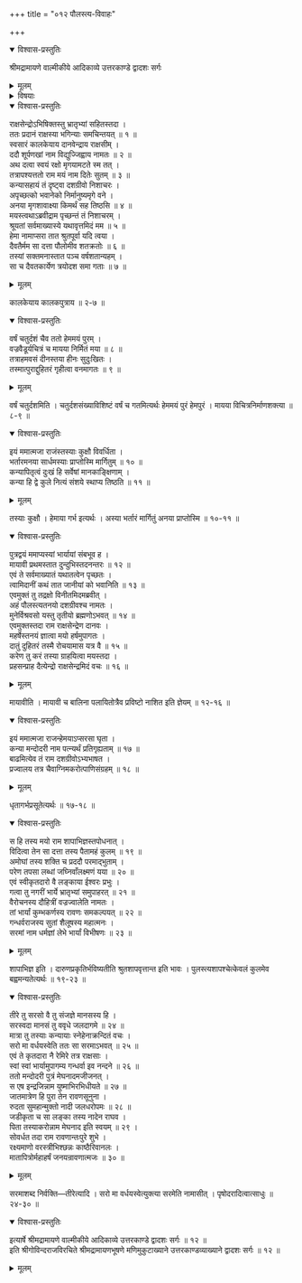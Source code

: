+++
title = "०१२ पौलस्त्य-विवाहः"

+++

<details open><summary>विश्वास-प्रस्तुतिः</summary>

श्रीमद्रामायणे वाल्मीकीये आदिकाव्ये उत्तरकाण्डे द्वादशः सर्गः
</details>

<details><summary>मूलम्</summary>

श्रीमद्रामायणे वाल्मीकीये आदिकाव्ये उत्तरकाण्डे द्वादशः सर्गः
</details>

<details><summary>विषयाः</summary>

शूर्पणखायाः कालकेयाय विद्युज्-जिह्वाय दानानन्तरं  
मृगयार्थम् अटवीं पर्यटता दश-कण्ठेन  
तत्र मयस्यानुमत्या  
तत्-तनयाया मन्दोदर्याः परिणयः ॥ १ ॥  
तथा वैरोचन-दौहित्र्या वज्र-ज्वालायाः  
शैलूष-तनयायाः सरमायाश् च  
क्रमेण कुंभकर्ण-विभीषणाभ्याम् उद्वाहनम् ॥ २ ॥  
तथा मन्दोदर्याम् इन्द्र-जिद्-उत्पादनम् ॥ ३ ॥
</details>

<details open><summary>विश्वास-प्रस्तुतिः</summary>

राक्षसेन्द्रोऽभिषिक्तस्तु भ्रातृभ्यां सहितस्तदा ।  
ततः प्रदानं राक्षस्या भगिन्याः समचिन्तयत् ॥ १ ॥  
स्वसारं कालकेयाय दानवेन्द्राय राक्षसीम् ।  
ददौ शूर्पणखां नाम विद्युज्जिह्वाय नामतः ॥ २ ॥  
अथ दत्वा स्वयं रक्षो मृगयामटते स्म तत् ।  
तत्रापश्यत्ततो राम मयं नाम दितेः सुतम् ॥ ३ ॥  
कन्यासहायं तं दृष्ट्वा दशग्रीवो निशाचरः ।  
अपृच्छत्को भवानेको निर्मानुष्यमृगे वने ।  
अनया मृगशावाक्ष्या किमर्थं सह तिष्ठसि ॥ ४ ॥  
मयस्त्वथाऽब्रवीद्राम पृच्छन्तं तं निशाचरम् ।  
श्रूयतां सर्वमाख्यास्ये यथावृत्तमिदं मम ॥ ५ ॥  
हेमा नामाप्सरा तात श्रुतपूर्वा यदि त्वया ।  
दैवतैर्मम सा दत्ता पौलोमीव शतक्रतोः ॥ ६ ॥  
तस्यां सक्तमनास्तात पञ्च वर्षशतान्यहम् ।  
सा च दैवतकार्येण त्रयोदश समा गताः ॥ ७ ॥
</details>

<details><summary>मूलम्</summary>

राक्षसेन्द्रोऽभिषिक्तस्तु भ्रातृभ्यां सहितस्तदा ।  
ततः प्रदानं राक्षस्या भगिन्याः समचिन्तयत् ॥ १ ॥  
स्वसारं कालकेयाय दानवेन्द्राय राक्षसीम् ।  
ददौ शूर्पणखां नाम विद्युज्जिह्वाय नामतः ॥ २ ॥  
अथ दत्वा स्वयं रक्षो मृगयामटते स्म तत् ।  
तत्रापश्यत्ततो राम मयं नाम दितेः सुतम् ॥ ३ ॥  
कन्यासहायं तं दृष्ट्वा दशग्रीवो निशाचरः ।  
अपृच्छत्को भवानेको निर्मानुष्यमृगे वने ।  
अनया मृगशावाक्ष्या किमर्थं सह तिष्ठसि ॥ ४ ॥  
मयस्त्वथाऽब्रवीद्राम पृच्छन्तं तं निशाचरम् ।  
श्रूयतां सर्वमाख्यास्ये यथावृत्तमिदं मम ॥ ५ ॥  
हेमा नामाप्सरा तात श्रुतपूर्वा यदि त्वया ।  
दैवतैर्मम सा दत्ता पौलोमीव शतक्रतोः ॥ ६ ॥  
तस्यां सक्तमनास्तात पञ्च वर्षशतान्यहम् ।  
सा च दैवतकार्येण त्रयोदश समा गताः ॥ ७ ॥
</details>

कालकेयाय कालकपुत्राय ॥ २-७ ॥

<details open><summary>विश्वास-प्रस्तुतिः</summary>

वर्षं चतुर्दशं चैव ततो हेममयं पुरम् ।  
वज्रवैडूर्यचित्रं च मायया निर्मितं मया ॥ ८ ॥  
तत्राहमवसं दीनस्तया हीनः सुदुःखितः ।  
तस्मात्पुराद्दुहितरं गृहीत्वा वनमागतः ॥ ९ ॥
</details>

<details><summary>मूलम्</summary>

वर्षं चतुर्दशं चैव ततो हेममयं पुरम् ।  
वज्रवैडूर्यचित्रं च मायया निर्मितं मया ॥ ८ ॥  
तत्राहमवसं दीनस्तया हीनः सुदुःखितः ।  
तस्मात्पुराद्दुहितरं गृहीत्वा वनमागतः ॥ ९ ॥
</details>

वर्षं चतुर्दशमिति । चतुर्दशसंख्याविशिष्टं वर्षं च गतमित्यर्थः हेममयं पुरं हेमपुरं । मायया विचित्रनिर्माणशक्त्या ॥ ८-९ ॥

<details open><summary>विश्वास-प्रस्तुतिः</summary>

इयं ममात्मजा राजंस्तस्याः कुक्षौ विवर्धिता ।  
भर्तारमनया सार्धमस्याः प्राप्तोस्मि मार्गितुम् ॥ १० ॥  
कन्यापितृत्वं दुःखं हि सर्वेषां मानकाङ्क्षिणाम् ।  
कन्या हि द्वे कुले नित्यं संशये स्थाप्य तिष्ठति ॥ ११ ॥
</details>

<details><summary>मूलम्</summary>

इयं ममात्मजा राजंस्तस्याः कुक्षौ विवर्धिता ।  
भर्तारमनया सार्धमस्याः प्राप्तोस्मि मार्गितुम् ॥ १० ॥  
कन्यापितृत्वं दुःखं हि सर्वेषां मानकाङ्क्षिणाम् ।  
कन्या हि द्वे कुले नित्यं संशये स्थाप्य तिष्ठति ॥ ११ ॥
</details>

तस्याः कुक्षौ । हेमाया गर्भ इत्यर्थः । अस्या भर्तारं मार्गितुं अनया प्राप्तोस्मि ॥ १०-११ ॥

<details open><summary>विश्वास-प्रस्तुतिः</summary>

पुत्रद्वयं ममाप्यस्यां भार्यायां संबभूव ह ।  
मायावी प्रथमस्तात दुन्दुभिस्तदनन्तरः ॥ १२ ॥  
एवं ते सर्वमाख्यातं यथातत्वेन पृच्छतः ।  
त्वामिदानीं कथं तात जानीयां को भवानिति ॥ १३ ॥  
एवमुक्तं तु तद्रक्षो विनीतमिदमब्रवीत् ।  
अहं पौलस्त्यतनयो दशग्रीवश्च नामतः ।  
मुनेर्विश्रवसो यस्तु तृतीयो ब्रह्मणोऽभवत् ॥ १४ ॥  
एवमुक्तस्तदा राम राक्षसेन्द्रेण दानवः ।  
महर्षेस्तनयं ज्ञात्वा मयो हर्षमुपागतः ।  
दातुं दुहितरं तस्मै रोचयामास यत्र वै ॥ १५ ॥  
करेण तु करं तस्या ग्राहयित्वा मयस्तदा ।  
प्रहसन्प्राह दैत्येन्द्रो राक्षसेन्द्रमिदं वचः ॥ १६ ॥
</details>

<details><summary>मूलम्</summary>

पुत्रद्वयं ममाप्यस्यां भार्यायां संबभूव ह ।  
मायावी प्रथमस्तात दुन्दुभिस्तदनन्तरः ॥ १२ ॥  
एवं ते सर्वमाख्यातं यथातत्वेन पृच्छतः ।  
त्वामिदानीं कथं तात जानीयां को भवानिति ॥ १३ ॥  
एवमुक्तं तु तद्रक्षो विनीतमिदमब्रवीत् ।  
अहं पौलस्त्यतनयो दशग्रीवश्च नामतः ।  
मुनेर्विश्रवसो यस्तु तृतीयो ब्रह्मणोऽभवत् ॥ १४ ॥  
एवमुक्तस्तदा राम राक्षसेन्द्रेण दानवः ।  
महर्षेस्तनयं ज्ञात्वा मयो हर्षमुपागतः ।  
दातुं दुहितरं तस्मै रोचयामास यत्र वै ॥ १५ ॥  
करेण तु करं तस्या ग्राहयित्वा मयस्तदा ।  
प्रहसन्प्राह दैत्येन्द्रो राक्षसेन्द्रमिदं वचः ॥ १६ ॥
</details>

मायावीति । मायावी च बालिना पलायितोत्रैव प्रविष्टो नाशित इति ज्ञेयम् ॥ १२-१६ ॥

<details open><summary>विश्वास-प्रस्तुतिः</summary>

इयं ममात्मजा राजन्हेमयाऽप्सरसा घृता ।  
कन्या मन्दोदरी नाम पत्न्यर्थं प्रतिगृह्यताम् ॥ १७ ॥  
बाढमित्येव तं राम दशग्रीवोऽभ्यभाषत ।  
प्रज्वालय तत्र चैवाग्निमकरोत्पाणिसंग्रहम् ॥ १८ ॥
</details>

<details><summary>मूलम्</summary>

इयं ममात्मजा राजन्हेमयाऽप्सरसा घृता ।  
कन्या मन्दोदरी नाम पत्न्यर्थं प्रतिगृह्यताम् ॥ १७ ॥  
बाढमित्येव तं राम दशग्रीवोऽभ्यभाषत ।  
प्रज्वालय तत्र चैवाग्निमकरोत्पाणिसंग्रहम् ॥ १८ ॥
</details>

धृतागर्भप्रसूतेत्यर्थः ॥ १७-१८ ॥

<details open><summary>विश्वास-प्रस्तुतिः</summary>

स हि तस्य मयो राम शापाभिज्ञस्तपोधनात् ।  
विदित्वा तेन सा दत्ता तस्य पैतामहं कुलम् ॥ १९ ॥  
अमोघां तस्य शक्ति च प्रददौ परमाद्भुताम् ।  
परेण तपसा लब्धां जघ्निवाँलक्ष्मणं यया ॥ २० ॥  
एवं स्वीकृतदारो वै लङ्काया ईश्वरः प्रभुः ।  
गत्वा तु नगरीं भार्ये भ्रातृभ्यां समुपाहरत् ॥ २१ ॥  
वैरोचनस्य दौहित्रीं वज्रज्वालेति नामतः ।  
तां भार्यां कुम्भकर्णस्य रावणः समकल्पयत् ॥ २२ ॥  
गन्धर्वराजस्य सुतां शैलूषस्य महात्मनः ।  
सरमां नाम धर्मज्ञां लेभे भार्यां विभीषणः ॥ २३ ॥
</details>

<details><summary>मूलम्</summary>

स हि तस्य मयो राम शापाभिज्ञस्तपोधनात् ।  
विदित्वा तेन सा दत्ता तस्य पैतामहं कुलम् ॥ १९ ॥  
अमोघां तस्य शक्ति च प्रददौ परमाद्भुताम् ।  
परेण तपसा लब्धां जघ्निवाँलक्ष्मणं यया ॥ २० ॥  
एवं स्वीकृतदारो वै लङ्काया ईश्वरः प्रभुः ।  
गत्वा तु नगरीं भार्ये भ्रातृभ्यां समुपाहरत् ॥ २१ ॥  
वैरोचनस्य दौहित्रीं वज्रज्वालेति नामतः ।  
तां भार्यां कुम्भकर्णस्य रावणः समकल्पयत् ॥ २२ ॥  
गन्धर्वराजस्य सुतां शैलूषस्य महात्मनः ।  
सरमां नाम धर्मज्ञां लेभे भार्यां विभीषणः ॥ २३ ॥
</details>

शापाभिज्ञ इति । दारुणप्रकृतिर्भविष्यतीति श्रुतशापवृत्तान्त इति भावः । पुलस्त्यशापश्चेत्केवलं कुलमेव बह्वमन्यतेत्यर्थः ॥ १९-२३ ॥

<details open><summary>विश्वास-प्रस्तुतिः</summary>

तीरे तु सरसो वै तु संजज्ञे मानसस्य हि ।  
सरस्वदा मानसं तु ववृधे जलदागमे ॥ २४ ॥  
मात्रा तु तस्याः कन्यायाः स्नेहेनाक्रन्दितं वचः ।  
सरो मा वर्धयस्वेति ततः सा सरमाऽभवत् ॥ २५ ॥  
एवं ते कृतदारा नै रेमिरे तत्र राक्षसाः ।  
स्वां स्वां भार्यामुपागम्य गन्धर्वा इव नन्दने ॥ २६ ॥  
ततो मन्दोदरी पुत्रं मेघनादमजीजनत् ।  
स एष इन्द्रजिन्नाम युष्माभिरभिधीयते ॥ २७ ॥  
जातमात्रेण हि पुरा तेन रावणसूनुना ।  
रुदता सुमहान्मुक्तो नादी जलधरोपमः ॥ २८ ॥  
जडीकृता च सा लङ्का तस्य नादेन राघव ।  
पिता तस्याकरोन्नाम मेघनाद इति स्वयम् ॥ २९ ।  
सोवर्धत तदा राम रावणान्तःपुरे शुभे ।  
रक्ष्यमाणो वरस्त्रीभिश्छन्नः काष्ठैरिवानलः ।  
मातापित्रोर्महाहर्षं जनयन्रावणात्मजः ॥ ३० ॥
</details>

<details><summary>मूलम्</summary>

तीरे तु सरसो वै तु संजज्ञे मानसस्य हि ।  
सरस्वदा मानसं तु ववृधे जलदागमे ॥ २४ ॥  
मात्रा तु तस्याः कन्यायाः स्नेहेनाक्रन्दितं वचः ।  
सरो मा वर्धयस्वेति ततः सा सरमाऽभवत् ॥ २५ ॥  
एवं ते कृतदारा नै रेमिरे तत्र राक्षसाः ।  
स्वां स्वां भार्यामुपागम्य गन्धर्वा इव नन्दने ॥ २६ ॥  
ततो मन्दोदरी पुत्रं मेघनादमजीजनत् ।  
स एष इन्द्रजिन्नाम युष्माभिरभिधीयते ॥ २७ ॥  
जातमात्रेण हि पुरा तेन रावणसूनुना ।  
रुदता सुमहान्मुक्तो नादी जलधरोपमः ॥ २८ ॥  
जडीकृता च सा लङ्का तस्य नादेन राघव ।  
पिता तस्याकरोन्नाम मेघनाद इति स्वयम् ॥ २९ ।  
सोवर्धत तदा राम रावणान्तःपुरे शुभे ।  
रक्ष्यमाणो वरस्त्रीभिश्छन्नः काष्ठैरिवानलः ।  
मातापित्रोर्महाहर्षं जनयन्रावणात्मजः ॥ ३० ॥
</details>

सरमाशब्द निर्वक्ति—तीरेत्यादि । सरो मा वर्धयस्वेत्युक्त्या सरमेति नामासीत् । पृषोदरादित्वात्साधुः ॥ २४-३० ॥

<details open><summary>विश्वास-प्रस्तुतिः</summary>

इत्यार्षे श्रीमद्रामायणे वाल्मीकीये आदिकाव्ये उत्तरकाण्डे द्वादशः सर्गः ॥ १२ ॥  
इति श्रीगोविन्दराजविरचिते श्रीमद्रामायणभूषणे मणिमुकुटाख्याने उत्तरकाण्डव्याख्याने द्वादशः सर्गः ॥ १२ ॥
</details>

<details><summary>मूलम्</summary>

इत्यार्षे श्रीमद्रामायणे वाल्मीकीये आदिकाव्ये उत्तरकाण्डे द्वादशः सर्गः ॥ १२ ॥  
इति श्रीगोविन्दराजविरचिते श्रीमद्रामायणभूषणे मणिमुकुटाख्याने उत्तरकाण्डव्याख्याने द्वादशः सर्गः ॥ १२ ॥
</details>


